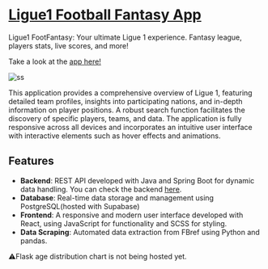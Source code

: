 # [Ligue1 Football Fantasy App](https://ligue1fantasy.vercel.app/) 
Ligue1 FootFantasy: Your ultimate Ligue 1 experience. Fantasy league, players stats, live scores, and more!

Take a look at the [app here!](https://ligue1fantasy.vercel.app/) 

![ss](https://github.com/user-attachments/assets/b7e4b00d-a342-4fe6-a9cc-d42a98366fb7)

This application provides a comprehensive overview of Ligue 1, featuring detailed team profiles, insights into participating nations, and in-depth information on player positions. A robust search function facilitates the discovery of specific players, teams, and data. The application is fully responsive across all devices and incorporates an intuitive user interface with interactive elements such as hover effects and animations.

## Features

- **Backend**: REST API developed with Java and Spring Boot for dynamic data handling. You can check the backend [here](https://ligue1-680372347637.europe-central2.run.app/api/players).
- **Database**: Real-time data storage and management using PostgreSQL(hosted with Supabase)
- **Frontend**:  A responsive and modern user interface developed with React, using JavaScript for functionality and SCSS for styling.
- **Data Scraping**: Automated data extraction from FBref using Python and pandas.

⚠️Flask age distribution chart is not being hosted yet.
